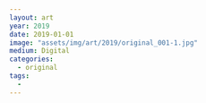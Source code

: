 ```yaml
---
layout: art
year: 2019
date: 2019-01-01
image: "assets/img/art/2019/original_001-1.jpg"
medium: Digital
categories:
  - original
tags:
  - 
---
```

